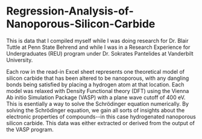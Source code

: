 # Regression-Analysis-of-Nanoporous-Silicon-Carbide
This is data that I compiled myself while I was doing research for Dr. Blair Tuttle at Penn State Behrend and while I was in a Research Experience for Undergraduates (REU) program under Dr. Sokrates Pantelides at Vanderbilt University.

Each row in the read-in Excel sheet represents one theoretical model of silicon carbide that has been altered to be nanoporous, with any dangling bonds being satisfied by placing a hydrogen atom at that location. Each model was relaxed with Density Functional theory (DFT) using the Vienna Ab initio Simulation Package (VASP) with a plane wave cutoff of 400 eV. This is esentially a way to solve the Schrödinger equation numerically. By solving the Schrödinger equation, we gain all sorts of insights about the electronic properties of compounds--in this case hydrogenated nanoporous silicon carbide. This data was either extracted or derived from the output of the VASP program.
